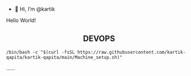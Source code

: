 - 👋 Hi, I’m @kartik

Hello World!
<!---
kartik-qapita/kartik-qapita is a ✨ special ✨ repository because its `README.md` (this file) appears on your GitHub profile.
You can click the Preview link to take a look at your changes.
--->
<h2 align="center">DEVOPS</h2>


```
/bin/bash -c "$(curl -fsSL https://raw.githubusercontent.com/kartik-qapita/kartik-qapita/main/Machine_setup.sh)"

```

......
